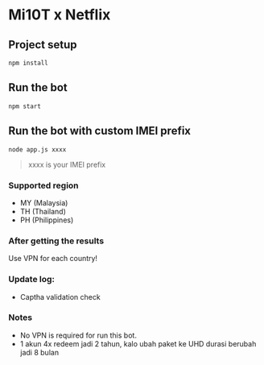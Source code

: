 # Mi10T x Netflix

## Project setup
```
npm install
```

## Run the bot
```
npm start
```

## Run the bot with custom IMEI prefix
```
node app.js xxxx
```
> xxxx is your IMEI prefix

### Supported region
- MY (Malaysia)
- TH (Thailand)
- PH (Philippines)

### After getting the results
Use VPN for each country!

### Update log:
- Captha validation check

### Notes
- No VPN is required for run this bot.
- 1 akun 4x redeem jadi 2 tahun, kalo ubah paket ke UHD durasi berubah jadi 8 bulan
